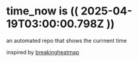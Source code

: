 # time_now is (( 2025-04-19T03:00:00.798Z ))

an automated repo that shows the currnent time

inspired by [breakingheatmap](https://github.com/breakingheatmap/breakingheatmap)